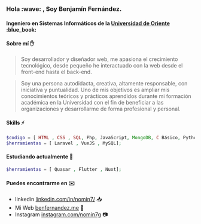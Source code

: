 <h3>Hola :wave: , Soy Benjamín Fernández.</h3>
<h4> Ingeniero en Sistemas Informáticos de la <a href="https://www.univo.edu.sv/">Universidad de Oriente</a> :blue_book: </h4>

#### Sobre mí :raised_hand:
>Soy desarrollador y diseñador web, me apasiona el crecimiento tecnológico, desde pequeño he interactuado con la web desde el front-end hasta el back-end. 

>Soy una persona autodidacta, creativa, altamente responsable, con iniciativa y puntualidad. Uno de mis objetivos es ampliar mis conocimientos teóricos y prácticos aprendidos durante mi formación académica en la Universidad con el fin de beneficiar a las organizaciones y desarrollarme de forma profesional y personal.


#### Skills :zap:
```php
$codigo = [ HTML , CSS , SQL, Php, JavaScript, MongoDB, C Básico, Python Básico];
$herramientas = [ Laravel , VueJS , MySQL];
```

#### Estudiando actualmente :notebook:
```php
$herramientas = [ Quasar , Flutter , Nuxt];
```
#### Puedes encontrarme en :envelope:
- linkedin [linkedin.com/in/nomin7/](https://www.linkedin.com/in/nomin7/) :inbox_tray:
- Mi Web [benfernandez.me](http://benfernandez.me/) :link:
- Instagram [instagram.com/nomin7g](https://www.instagram.com/nomin7g/) :camera:
